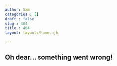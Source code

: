 ```yaml
---
author: Sam
categories : []
draft : false
slug : 404
title : 404
layout: layouts/home.njk

---
```


## Oh dear... something went wrong!
